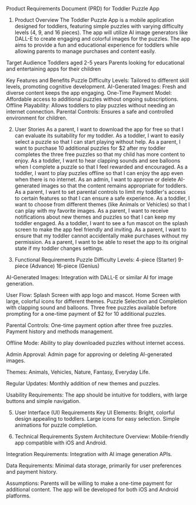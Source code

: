 Product Requirements Document (PRD) for Toddler Puzzle App
1. Product Overview
The Toddler Puzzle App is a mobile application designed for toddlers, featuring simple puzzles with varying difficulty levels (4, 9, and 16 pieces). The app will utilize AI image generators like DALL-E to create engaging and colorful images for the puzzles. The app aims to provide a fun and educational experience for toddlers while allowing parents to manage purchases and content easily.

Target Audience
Toddlers aged 2-5 years
Parents looking for educational and entertaining apps for their children

Key Features and Benefits
Puzzle Difficulty Levels: Tailored to different skill levels, promoting cognitive development.
AI-Generated Images: Fresh and diverse content keeps the app engaging.
One-Time Payment Model: Affordable access to additional puzzles without ongoing subscriptions.
Offline Playability: Allows toddlers to play puzzles without needing an internet connection.
Parental Controls: Ensures a safe and controlled environment for children.

2. User Stories
As a parent, I want to download the app for free so that I can evaluate its suitability for my toddler.
As a toddler, I want to easily select a puzzle so that I can start playing without help.
As a parent, I want to purchase 10 additional puzzles for $2 after my toddler completes the three free puzzles so that my child has more content to enjoy.
As a toddler, I want to hear clapping sounds and see balloons when I complete a puzzle so that I feel rewarded and encouraged.
As a toddler, I want to play puzzles offline so that I can enjoy the app even when there is no internet.
As an admin, I want to approve or delete AI-generated images so that the content remains appropriate for toddlers.
As a parent, I want to set parental controls to limit my toddler's access to certain features so that I can ensure a safe experience.
As a toddler, I want to choose from different themes (like Animals or Vehicles) so that I can play with my favorite images.
As a parent, I want to receive notifications about new themes and puzzles so that I can keep my toddler engaged.
As a toddler, I want to see a fun mascot on the splash screen to make the app feel friendly and inviting.
As a parent, I want to ensure that my toddler cannot accidentally make purchases without my permission.
As a parent, I want to be able to reset the app to its original state if my toddler changes settings.

3. Functional Requirements
Puzzle Difficulty Levels:
4-piece (Starter)
9-piece (Advance)
16-piece (Genius)

AI-Generated Images:
Integration with DALL-E or similar AI for image generation.

User Flow:
Splash Screen with app logo and mascot.
Home Screen with large, colorful icons for different themes.
Puzzle Selection and Completion with clapping sound and balloons.
Three free puzzles available before prompting for a one-time payment of $2 for 10 additional puzzles.

Parental Controls:
One-time payment option after three free puzzles.
Payment history and methods management.

Offline Mode:
Ability to play downloaded puzzles without internet access.

Admin Approval:
Admin page for approving or deleting AI-generated images.

Themes:
Animals, Vehicles, Nature, Fantasy, Everyday Life.

Regular Updates:
Monthly addition of new themes and puzzles.

Usability Requirements:
The app should be intuitive for toddlers, with large buttons and simple navigation.

5. User Interface (UI) Requirements
Key UI Elements:
Bright, colorful design appealing to toddlers.
Large icons for easy selection.
Simple animations for puzzle completion.

6. Technical Requirements
System Architecture Overview:
Mobile-friendly app compatible with iOS and Android.

Integration Requirements:
Integration with AI image generation APIs.

Data Requirements:
Minimal data storage, primarily for user preferences and payment history.

Assumptions:
Parents will be willing to make a one-time payment for additional content.
The app will be developed for both iOS and Android platforms.